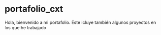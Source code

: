 # portafolio_cxt
Hola, bienvenido a mi portafolio. Este icluye también algunos proyectos en los que he trabajado
